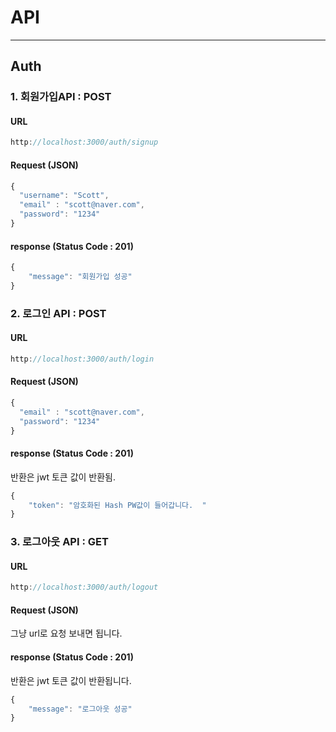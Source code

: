 # API
---
## Auth
### 1. 회원가입API : POST
#### URL
```Node.js
http://localhost:3000/auth/signup
```
#### Request (JSON)
```Node.js
{
  "username": "Scott",
  "email" : "scott@naver.com",
  "password": "1234"
}
```
#### response (Status Code : 201)
```Node.js
{
    "message": "회원가입 성공"
}
```

### 2. 로그인 API : POST
#### URL
```Node.js
http://localhost:3000/auth/login
```
#### Request (JSON)
```Node.js
{
  "email" : "scott@naver.com",
  "password": "1234"
}
```
#### response (Status Code : 201)
반환은 jwt 토큰 값이 반환됨.
```Node.js
{
    "token": "암호화된 Hash PW값이 들어갑니다.  "
}
```
### 3. 로그아웃 API : GET
#### URL
```Node.js
http://localhost:3000/auth/logout
```
#### Request (JSON)
그냥 url로 요청 보내면 됩니다.
#### response (Status Code : 201)
반환은 jwt 토큰 값이 반환됩니다.
```Node.js
{
    "message": "로그아웃 성공"
}
```

